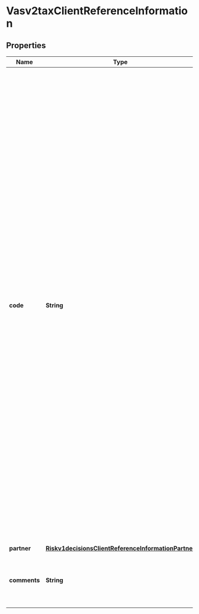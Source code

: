 
# Vasv2taxClientReferenceInformation

## Properties
Name | Type | Description | Notes
------------ | ------------- | ------------- | -------------
**code** | **String** | Merchant-generated order reference or tracking number. It is recommended that you send a unique value for each transaction so that you can perform meaningful searches for the transaction.  #### Used by **Authorization** Required field.  #### PIN Debit Requests for PIN debit reversals need to use the same merchant reference number that was used in the transaction that is being reversed.  Required field for all PIN Debit requests (purchase, credit, and reversal).  #### FDC Nashville Global Certain circumstances can cause the processor to truncate this value to 15 or 17 characters for Level II and Level III processing, which can cause a discrepancy between the value you submit and the value included in some processor reports.  |  [optional]
**partner** | [**Riskv1decisionsClientReferenceInformationPartner**](Riskv1decisionsClientReferenceInformationPartner.md) |  |  [optional]
**comments** | **String** | Brief description of the order or any comment you wish to add to the order. |  [optional]



